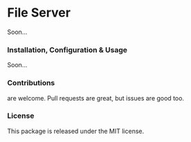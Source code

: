 # File Server

Soon...

### Installation, Configuration & Usage

Soon...

### Contributions

are welcome. Pull requests are great, but issues are good too.

### License

This package is released under the MIT license.